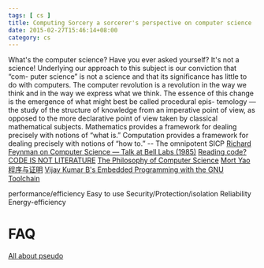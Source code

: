 ```yaml
---
tags: [ cs ] 
title: Computing Sorcery a sorcerer's perspective on computer science
date: 2015-02-27T15:46:14+08:00 
category: cs
---
```


[0]: https://www.youtube.com/watch?v=lL4wg6ZAFIM
[1]: https://github.com/shadowsocks/shadowsocks/tree/master
[2]: http://www.gigamonkeys.com/code-reading/
[3]: https://plato.stanford.edu/entries/computer-science/

What's the computer science? Have you ever asked yourself? It's not a science! 
Underlying our approach to this subject is our conviction that “com-
puter science” is not a science and that its significance has little to do
with computers. The computer revolution is a revolution in the way we
think and in the way we express what we think. The essence of this
change is the emergence of what might best be called procedural epis-
temology —the study of the structure of knowledge from an imperative
point of view, as opposed to the more declarative point of view taken
by classical mathematical subjects. Mathematics provides a framework
for dealing precisely with notions of “what is.” Computation provides a
framework for dealing precisely with notions of “how to.”  -- The omnipotent SICP
[Richard Feynman on Computer Science — Talk at Bell Labs (1985)][0]
[Reading code? CODE IS NOT LITERATURE][2]
[The Philosophy of Computer Science][3]
[Mort Yao 程序与证明](http://www.tuicool.com/articles/YRZvem)
[Vijay Kumar B's Embedded Programming with the GNU Toolchain](http://www.bravegnu.org/gnu-eprog/)

performance/efficiency
Easy to use
Security/Protection/isolation
Reliability
Energy-efficiency

# FAQ
[All about pseudo](https://www.ibm.com/developerworks/library/os-aapseudo1/os-aapseudo1-pdf.pdf)

